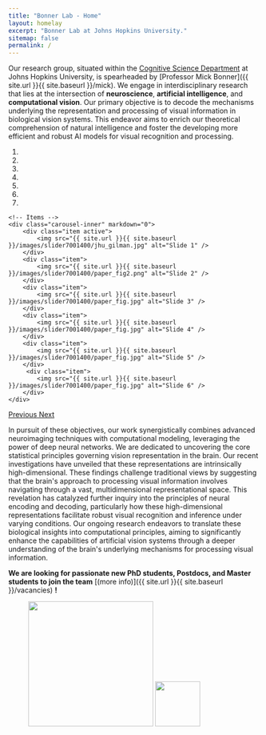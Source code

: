 ```yaml
---
title: "Bonner Lab - Home"
layout: homelay
excerpt: "Bonner Lab at Johns Hopkins University."
sitemap: false
permalink: /
---
```


Our research group, situated within the [Cognitive Science Department](https://cogsci.jhu.edu) at Johns Hopkins University, is spearheaded by [Professor Mick Bonner]({{ site.url }}{{ site.baseurl }}/mick). We engage in interdisciplinary research that lies at the intersection of **neuroscience**, **artificial intelligence**, and **computational vision**. Our primary objective is to decode the mechanisms underlying the representation and processing of visual information in biological vision systems. This endeavor aims to enrich our theoretical comprehension of natural intelligence and foster the developing more efficient and robust AI models for visual recognition and processing.


<div markdown="0" id="carousel" class="carousel slide" data-ride="carousel" data-interval="4000" data-pause="hover" >
    <!-- Menu -->
    <ol class="carousel-indicators">
        <li data-target="#carousel" data-slide-to="0" class="active"></li>
        <li data-target="#carousel" data-slide-to="1"></li>
        <li data-target="#carousel" data-slide-to="2"></li>
        <li data-target="#carousel" data-slide-to="3"></li>
        <li data-target="#carousel" data-slide-to="4"></li>
        <li data-target="#carousel" data-slide-to="5"></li>
        <li data-target="#carousel" data-slide-to="6"></li>
    </ol>

    <!-- Items -->
    <div class="carousel-inner" markdown="0">
        <div class="item active">
            <img src="{{ site.url }}{{ site.baseurl }}/images/slider7001400/jhu_gilman.jpg" alt="Slide 1" />
        </div>
        <div class="item">
            <img src="{{ site.url }}{{ site.baseurl }}/images/slider7001400/paper_fig2.png" alt="Slide 2" />
        </div>
        <div class="item">
            <img src="{{ site.url }}{{ site.baseurl }}/images/slider7001400/paper_fig.jpg" alt="Slide 3" />
        </div>
        <div class="item">
            <img src="{{ site.url }}{{ site.baseurl }}/images/slider7001400/paper_fig.jpg" alt="Slide 4" />
        </div>
        <div class="item">
            <img src="{{ site.url }}{{ site.baseurl }}/images/slider7001400/paper_fig.jpg" alt="Slide 5" />
        </div>       
         <div class="item">
            <img src="{{ site.url }}{{ site.baseurl }}/images/slider7001400/paper_fig.jpg" alt="Slide 6" />
        </div>
    </div>
  <a class="left carousel-control" href="#carousel" role="button" data-slide="prev">
    <span class="glyphicon glyphicon-chevron-left" aria-hidden="true"></span>
    <span class="sr-only">Previous</span>
  </a>
  <a class="right carousel-control" href="#carousel" role="button" data-slide="next">
    <span class="glyphicon glyphicon-chevron-right" aria-hidden="true"></span>
    <span class="sr-only">Next</span>
  </a>
</div>

In pursuit of these objectives, our work synergistically combines advanced neuroimaging techniques with computational modeling, leveraging the power of deep neural networks. We are dedicated to uncovering the core statistical principles governing vision representation in the brain. Our recent investigations have unveiled that these representations are intrinsically high-dimensional. These findings challenge traditional views by suggesting that the brain's approach to processing visual information involves navigating through a vast, multidimensional representational space. This revelation has catalyzed further inquiry into the principles of neural encoding and decoding, particularly how these high-dimensional representations facilitate robust visual recognition and inference under varying conditions. Our ongoing research endeavors to translate these biological insights into computational principles, aiming to significantly enhance the capabilities of artificial vision systems through a deeper understanding of the brain's underlying mechanisms for processing visual information.

 **We are  looking for passionate new PhD students, Postdocs, and Master students to join the team** [(more info)]({{ site.url }}{{ site.baseurl }}/vacancies) **!**


<figure class="fourth">
  <img src="{{ site.url }}{{ site.baseurl }}/images/logopic/jhu_logo.jpg" style="width: 250px">
  <img src="{{ site.url }}{{ site.baseurl }}/images/logopic/nsf_logo.jpg" style="width: 90px">
  <!-- <img src="{{ site.url }}{{ site.baseurl }}/images/logopic/Logo_Nanofront.jpg" style="width: 110px">
  <img src="{{ site.url }}{{ site.baseurl }}/images/logopic/Logo_NWO.jpg" style="width: 120px">
  <img src="{{ site.url }}{{ site.baseurl }}/images/logopic/Logo_ERC.jpg" style="width: 110px"> -->
</figure>
